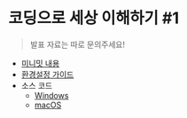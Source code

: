 # 코딩으로 세상 이해하기 #1

> 발표 자료는 따로 문의주세요!

- [미니밋 내용](https://heyjoyce.com/product/190723_coding)
- [환경설정 가이드](http://bit.ly/heyjoyceXcoding-1-setup-guide)
- 소스 코드
  - [Windows](simple-insta-hashtag-crawler-final-windows.ipynb)
  - [macOS](simple-insta-hashtag-crawler-final-macos.ipynb)
